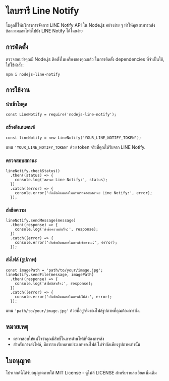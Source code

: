 # ไลบรารี Line Notify

โมดูลนี้ให้บริการการจัดการ LINE Notify API ใน Node.js อย่างง่าย ๆ ทำให้คุณสามารถส่งข้อความและไฟล์ไปยัง LINE Notify ได้โดยง่าย

## การติดตั้ง

ตรวจสอบว่าคุณมี Node.js ติดตั้งในเครื่องของคุณแล้ว ในการติดตั้ง dependencies ที่จำเป็นใช้, ให้ใช้คำสั่ง:

```npm i nodejs-line-notify```

## การใช้งาน

### นำเข้าโมดูล

```const LineNotify = require('nodejs-line-notify');``` 

### สร้างอินสแตนซ์

```const lineNotify = new LineNotify('YOUR_LINE_NOTIFY_TOKEN');``` 

แทน `'YOUR_LINE_NOTIFY_TOKEN'` ด้วย token จริงที่คุณได้รับจาก LINE Notify.

### ตรวจสอบสถานะ

``` 
lineNotify.checkStatus()
  .then((status) => {
    console.log('สถานะ Line Notify:', status);
  })
  .catch((error) => {
    console.error('เกิดข้อผิดพลาดในการตรวจสอบสถานะ Line Notify:', error);
  });
```

### ส่งข้อความ

```const message = 'สวัสดี LINE Notify!';
lineNotify.sendMessage(message)
  .then((response) => {
    console.log('ส่งข้อความสำเร็จ:', response);
  })
  .catch((error) => {
    console.error('เกิดข้อผิดพลาดในการส่งข้อความ:', error);
  });
 ``` 

### ส่งไฟล์ (รูปภาพ)

```const message = 'มาดูรูปภาพนี้!';
const imagePath = 'path/to/your/image.jpg';
lineNotify.sendFile(message, imagePath)
  .then((response) => {
    console.log('ส่งไฟล์สำเร็จ:', response);
  })
  .catch((error) => {
    console.error('เกิดข้อผิดพลาดในการส่งไฟล์:', error);
  });
  ``` 

แทน `'path/to/your/image.jpg'` ด้วยที่อยู่จริงของไฟล์รูปภาพที่คุณต้องการส่ง.

## หมายเหตุ

-   ตรวจสอบให้แน่ใจว่าคุณมีสิทธิ์ในการอ่านไฟล์ที่ต้องการส่ง
-   สำหรับการส่งไฟล์, มีการรองรับหลายประเภทของไฟล์ ไม่จำกัดเพียงรูปภาพเท่านั้น

## ใบอนุญาต

โปรเจกต์นี้ได้รับอนุญาตภายใต้ MIT License - ดูไฟล์ LICENSE สำหรับรายละเอียดเพิ่มเติม